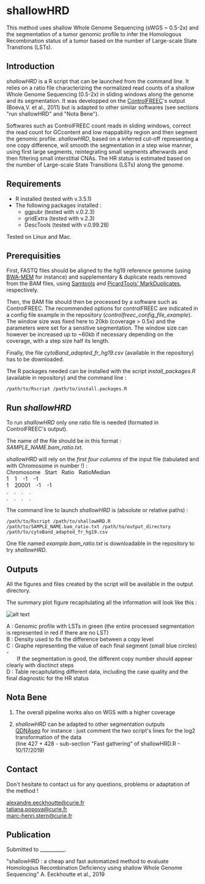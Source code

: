 # shallowHRD

This method uses shallow Whole Genome Sequencing (sWGS ~ 0.5-2x) and the segmentation of a tumor genomic profile to infer the Homologous Recombination status of a tumor based on the number of Large-scale State Transtions (LSTs).

## Introduction

*shallowHRD* is a R script that can be launched from the command line. It relies on a ratio file characterizing the normalized read counts of a shallow Whole Genome Sequencing (0.5-2x) in sliding windows along the genome and its segmentation. It was developped on the [ControlFREEC](http://boevalab.inf.ethz.ch/FREEC/tutorial.html)'s output (Boeva,V. et al., 2011) but is adapted to other similar softwares (see sections "run shallowHRD" and "Nota Bene"). 

Softwares such as ControlFREEC count reads in sliding windows, correct the read count for GCcontent and low mappability region and then segment the genomic profile. *shallowHRD*, based on a inferred cut-off representing a one copy difference, will smooth the segmentation in a step wise manner, using first large segments, reintegrating small segments afterwards and then filtering small interstitial CNAs. The HR status is estimated based on the number of Large-scale State Transitions (LSTs) along the genome.

## Requirements

* R installed (tested with v.3.5.1)
* The following packages installed : 
  * ggpubr (tested with v.0.2.3)
  * gridExtra (tested with v.2.3)
  * DescTools (tested with v.0.99.28)

Tested on Linux and Mac.

## Prerequisities

First, FASTQ files should be aligned to the hg19 reference genome (using [BWA-MEM](https://github.com/lh3/bwa) for instance) and supplementary & duplicate reads removed from the BAM files, using [Samtools](http://www.htslib.org/doc/samtools.html) and [PicardTools' MarkDuplicates](https://broadinstitute.github.io/picard/command-line-overview.html#MarkDuplicates), respectively.

Then, the BAM file should then be processed by a software such as ControlFREEC. The recommended options for controlFREEC are indicated in a config file example in the repository (*controlfreec_config_file_example*). The window size was fixed here to 20kb (coverage > 0.5x) and the parameters were set for a sensitive segmentation. The window size can however be increased up to ~60kb if necessary depending on the coverage, with a step size half its length.

Finally, the file *cytoBand_adapted_fr_hg19.csv* (available in the repository) has to be downloaded. 

The R packages needed can be installed with the script *install_packages.R* (available in repository) and the command line :

```
/path/to/Rscript /path/to/install.packages.R
```

## Run *shallowHRD*

To run *shallowHRD* only one ratio file is needed (formated in ControlFREEC's output).

The name of the file should be in this format : *SAMPLE_NAME.bam_ratio.txt*. <br/>

*shallowHRD* will rely on the *first four columns* of the input file (tabulated and with Chromosome in number !) : <br/>
Chromosome &nbsp; Start &nbsp; Ratio &nbsp; RatioMedian <br/>
1 &nbsp;&nbsp; 1 &nbsp;&nbsp; -1 &nbsp;&nbsp; -1 <br/>
1 &nbsp;&nbsp; 20001 &nbsp;&nbsp; -1 &nbsp;&nbsp; -1 <br/>
. &nbsp;&nbsp; . &nbsp;&nbsp; . &nbsp;&nbsp; . <br/>
. &nbsp;&nbsp; . &nbsp;&nbsp; . &nbsp;&nbsp; . <br/>

The command line to launch *shallowHRD* is (absolute or relative paths) :

```
/path/to/Rscript /path/to/shallowHRD.R /path/to/SAMPLE_NAME.bam_ratio.txt /path/to/output_directory /path/to/cytoBand_adapted_fr_hg19.csv
```

One file named *example.bam_ratio.txt* is downloadable in the repository to try *shallowHRD*.

## Outputs

All the figures and files created by the script will be available in the output directory.

The summary plot figure recapitulating all the information will look like this :

![alt text](https://github.com/aeeckhou/shallowHRD/blob/master/summary_plot_example.jpeg)

A : Genomic profile with LSTs in green (the entire processed segmentation is represented in red if there are no LST) <br/>
B : Density used to fix the difference between a copy level <br/>
C : Graphe representing the value of each final segment (small blue circles) - <br/>
&nbsp;&nbsp;&nbsp;&nbsp;&nbsp;&nbsp;&nbsp;If the segmentation is good, the different copy number should appear clearly with disctinct steps <br/>
D : Table recapitulating different data, including the case quality and the final diagnostic for the HR status

## Nota Bene

1. The overall pipeline works also on WGS with a higher coverage

2. *shallowHRD* can be adapted to other segmentation outputs <br/> 
[QDNAseq](https://github.com/ccagc/QDNAseq) for instance : just comment the two script's lines for the log2 transformation of the data <br/>
(line 427 + 428 - sub-section "Fast gathering" of shallowHRD.R - 10/17/2019)

## Contact

Don't hesitate to contact us for any questions, problems or adaptation of the method !

alexandre.eeckhoutte@curie.fr <br/>
tatiana.popova@curie.fr <br/>
marc-henri.stern@curie.fr


## Publication

Submitted to __________.

"shallowHRD : a cheap and fast automatized method to evaluate Homologous Recombination Deficiency using shallow Whole Genome Sequencing" A. Eeckhoutte et al., 2019
